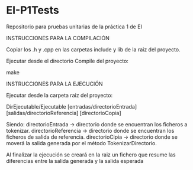 # EI-P1Tests
Repositorio para pruebas unitarias de la práctica 1 de EI

INSTRUCCIONES PARA LA COMPILACIÓN

Copiar los .h y .cpp en las carpetas include y lib de la raiz del proyecto.

Ejecutar desde el directorio Compile del proyecto:

make

INSTRUCCIONES PARA LA EJECUCIÓN

Ejecutar desde la carpeta raiz del proyecto:

DirEjecutable/Ejecutable [entradas/directorioEntrada] [salidas/directorioReferencia] [directorioCopia]

Siendo:
directorioEntrada -> directorio donde se encuentran los ficheros a tokenizar.
directorioReferencia -> directorio donde se encuentran los ficheros de salida de referencia.
directorioCipia -> directorio donde se moverá la salida generada por el método TokenizarDirectorio.

Al finalizar la ejecución se creará en la raiz un fichero que resume las diferencias entre la salida generada y la salida esperada
